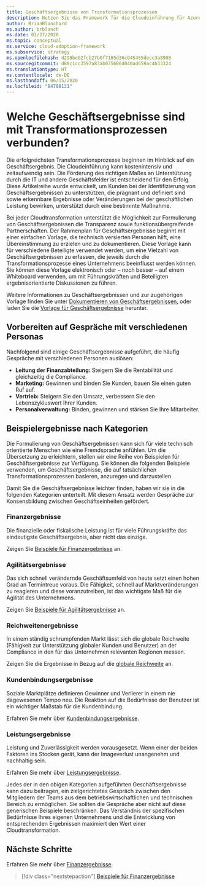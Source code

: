 ```yaml
---
title: Geschäftsergebnisse von Transformationsprozessen
description: Nutzen Sie das Framework für die Cloudeinführung für Azure, um die mit Cloudtransformationen verbundenen Geschäftsergebnisse zu verstehen.
author: BrianBlanchard
ms.author: brblanch
ms.date: 03/27/2020
ms.topic: conceptual
ms.service: cloud-adoption-framework
ms.subservice: strategy
ms.openlocfilehash: d298be02fcb27b0f7165d36c045455decc3a8908
ms.sourcegitcommit: d88c1cc3597a83ab075606d040ad659ac4b33324
ms.translationtype: HT
ms.contentlocale: de-DE
ms.lasthandoff: 06/15/2020
ms.locfileid: "84788131"
---
```

# <a name="what-business-outcomes-are-associated-with-transformation-journeys"></a>Welche Geschäftsergebnisse sind mit Transformationsprozessen verbunden?

Die erfolgreichsten Transformationsprozesse beginnen im Hinblick auf ein Geschäftsergebnis. Die Cloudeinführung kann kostenintensiv und zeitaufwendig sein. Die Förderung des richtigen Maßes an Unterstützung durch die IT und andere Geschäftsfelder ist entscheidend für den Erfolg. Diese Artikelreihe wurde entwickelt, um Kunden bei der Identifizierung von Geschäftsergebnissen zu unterstützen, die prägnant und definiert sind sowie erkennbare Ergebnisse oder Veränderungen bei der geschäftlichen Leistung bewirken, unterstützt durch eine bestimmte Maßnahme.

Bei jeder Cloudtransformation unterstützt die Möglichkeit zur Formulierung von Geschäftsergebnissen die Transparenz sowie funktionsübergreifende Partnerschaften. Der Rahmenplan für Geschäftsergebnisse beginnt mit einer einfachen Vorlage, die technisch versierten Personen hilft, eine Übereinstimmung zu erzielen und zu dokumentieren. Diese Vorlage kann für verschiedene Beteiligte verwendet werden, um eine Vielzahl von Geschäftsergebnissen zu erfassen, die jeweils durch die Transformationsprozesse eines Unternehmens beeinflusst werden können. Sie können diese Vorlage elektronisch oder – noch besser – auf einem Whiteboard verwenden, um mit Führungskräften und Beteiligten ergebnisorientierte Diskussionen zu führen.

Weitere Informationen zu Geschäftsergebnissen und zur zugehörigen Vorlage finden Sie unter [Dokumentieren von Geschäftsergebnissen](./business-outcome-template.md), oder laden Sie die [Vorlage für Geschäftsergebnisse](https://archcenter.blob.core.windows.net/cdn/business-outcome-template.xlsx) herunter.

## <a name="prepare-for-conversations-with-different-personas"></a>Vorbereiten auf Gespräche mit verschiedenen Personas

Nachfolgend sind einige Geschäftsergebnisse aufgeführt, die häufig Gespräche mit verschiedenen Personen auslösen:

- **Leitung der Finanzabteilung:** Steigern Sie die Rentabilität und gleichzeitig die Compliance.
- **Marketing:** Gewinnen und binden Sie Kunden, bauen Sie einen guten Ruf auf.
- **Vertrieb:** Steigern Sie den Umsatz, verbessern Sie den Lebenszykluswert Ihrer Kunden.
- **Personalverwaltung:** Binden, gewinnen und stärken Sie Ihre Mitarbeiter.

## <a name="sample-outcomes-by-category"></a>Beispielergebnisse nach Kategorien

Die Formulierung von Geschäftsergebnissen kann sich für viele technisch orientierte Menschen wie eine Fremdsprache anfühlen. Um die Übersetzung zu erleichtern, stellen wir eine Reihe von Beispielen für Geschäftsergebnisse zur Verfügung. Sie können die folgenden Beispiele verwenden, um Geschäftsergebnisse, die auf tatsächlichen Transformationsprozessen basieren, anzuregen und darzustellen.

Damit Sie die Geschäftsergebnisse leichter finden, haben wir sie in die folgenden Kategorien unterteilt. Mit diesem Ansatz werden Gespräche zur Konsensbildung zwischen Geschäftseinheiten gefördert.

### <a name="fiscal-outcomes"></a>Finanzergebnisse

Die finanzielle oder fiskalische Leistung ist für viele Führungskräfte das eindeutigste Geschäftsergebnis, aber nicht das einzige.

Zeigen Sie [Beispiele für Finanzergebnisse](./fiscal-outcomes.md) an.

### <a name="agility-outcomes"></a>Agilitätsergebnisse

Das sich schnell verändernde Geschäftsumfeld von heute setzt einen hohen Grad an Termintreue voraus. Die Fähigkeit, schnell auf Marktveränderungen zu reagieren und diese voranzutreiben, ist das wichtigste Maß für die Agilität des Unternehmens.

Zeigen Sie [Beispiele für Agilitätsergebnisse](./agility-outcomes.md) an.

### <a name="reach-outcomes"></a>Reichweitenergebnisse

In einem ständig schrumpfenden Markt lässt sich die globale Reichweite (Fähigkeit zur Unterstützung globaler Kunden und Benutzer) an der Compliance in den für das Unternehmen relevanten Regionen messen.

Zeigen Sie die Ergebnisse in Bezug auf die [globale Reichweite](./reach-outcomes.md) an.

### <a name="customer-engagement-outcomes"></a>Kundenbindungsergebnisse

Soziale Marktplätze definieren Gewinner und Verlierer in einem nie dagewesenen Tempo neu. Die Reaktion auf die Bedürfnisse der Benutzer ist ein wichtiger Maßstab für die Kundenbindung.

Erfahren Sie mehr über [Kundenbindungsergebnisse](./engagement-outcomes.md).

### <a name="performance-outcomes"></a>Leistungsergebnisse

Leistung und Zuverlässigkeit werden vorausgesetzt. Wenn einer der beiden Faktoren ins Stocken gerät, kann der Imageverlust unangenehm und nachhaltig sein.

Erfahren Sie mehr über [Leistungsergebnisse](./performance-outcomes.md).

Jedes der in den obigen Kategorien aufgeführten Geschäftsergebnisse kann dazu beitragen, ein zielgerichtetes Gespräch zwischen den Mitgliedern der Teams aus dem betriebswirtschaftlichen und technischen Bereich zu ermöglichen. Sie sollten die Gespräche aber nicht auf diese generischen Beispiele beschränken. Das Verständnis der spezifischen Bedürfnisse Ihres eigenen Unternehmens und die Entwicklung von entsprechenden Ergebnissen maximiert den Wert einer Cloudtransformation.

## <a name="next-steps"></a>Nächste Schritte

Erfahren Sie mehr über [Finanzergebnisse](./fiscal-outcomes.md).

> [!div class="nextstepaction"]
> [Beispiele für Finanzergebnisse](./fiscal-outcomes.md)

